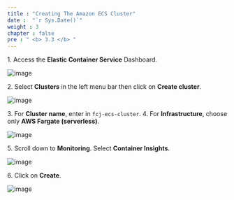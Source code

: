 ```yaml
---
title : "Creating The Amazon ECS Cluster"
date :  "`r Sys.Date()`" 
weight : 3
chapter : false
pre : " <b> 3.3 </b> "
---
```


1\. Access the **Elastic Container Service** Dashboard.

![image](/images/3.3/Group29.png)

2\. Select **Clusters** in the left menu bar then click on **Create cluster**.

![image](/images/3.3/Group28.png)

3\. For **Cluster name**, enter in `fcj-ecs-cluster`. 4\. For **Infrastructure**, choose only **AWS Fargate (serverless)**.

![image](/images/3.3/Group30.png)

5\. Scroll down to **Monitoring**. Select **Container Insights**.

![image](/images/3.3/Group31.png)

6\. Click on **Create**.

![image](/images/3.3/Group32.png)